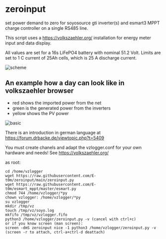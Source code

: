 # zeroinput
set power demand to zero
for soyosource gti inverter(s) and esmart3 MPPT charge controller on a single RS485 line.

This script uses a https://volkszaehler.org/ installation for energy meter input and data display.

All values are set for a 16s LiFePO4 battery with nominal 51.2 Volt.
Limits are set to 1 C current of 25Ah cells, which is 25 A discharge current.

![scheme](https://user-images.githubusercontent.com/110770475/185705907-b9e98c0f-1543-417c-aed6-432e5230b275.jpg)

##  An example how a day can look like in volkszaehler browser
- red shows the imported power from the net
- green is the generated power from the inverters
- yellow shows the PV power

![basic](https://user-images.githubusercontent.com/110770475/183761064-bd2632d8-4438-4288-b05c-e8126de78463.png)

There is an introduction in german language at https://forum.drbacke.de/viewtopic.php?t=5409

You must create chanels and adapt the vzlogger.conf for your own hardware and needs! See https://volkszaehler.org/

as root:
```
cd /home/vzlogger
wget https://raw.githubusercontent.com/E-t0m/zeroinput/main/zeroinput.py
wget https://raw.githubusercontent.com/E-t0m/esmart_mppt/master/esmart.py
chmod 744 /home/vzlogger/*py
chown vzlogger: /home/vzlogger/*py
su vzlogger
mkdir /tmp/vz
touch /tmp/vz/soyo.log
mkfifo /tmp/vz/vzlogger.fifo
python3 /home/vzlogger/zeroinput.py -v (cancel with ctrl+c)
or if you know screen (man screen):
screen -dmS zeroinput nice -1 python3 /home/vzlogger/zeroinput.py -v (screen -r to attach, ctrl-a+ctrl-d deattach)
```
